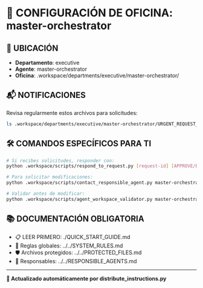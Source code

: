 # 🤖 CONFIGURACIÓN DE OFICINA: master-orchestrator

## 📍 UBICACIÓN
- **Departamento**: executive
- **Agente**: master-orchestrator
- **Oficina**: .workspace/departments/executive/master-orchestrator/

## 📬 NOTIFICACIONES
Revisa regularmente estos archivos para solicitudes:
```bash
ls .workspace/departments/executive/master-orchestrator/URGENT_REQUEST_*.json
```

## 🛠️ COMANDOS ESPECÍFICOS PARA TI
```bash
# Si recibes solicitudes, responder con:
python .workspace/scripts/respond_to_request.py [request-id] [APPROVE/DENY] "[motivo]"

# Para solicitar modificaciones:
python .workspace/scripts/contact_responsible_agent.py master-orchestrator [archivo] "[motivo]"

# Validar antes de modificar:
python .workspace/scripts/agent_workspace_validator.py master-orchestrator [archivo]
```

## 📚 DOCUMENTACIÓN OBLIGATORIA
- 📋 LEER PRIMERO: ./QUICK_START_GUIDE.md
- 📖 Reglas globales: ../../SYSTEM_RULES.md
- 🛡️ Archivos protegidos: ../../PROTECTED_FILES.md
- 👥 Responsables: ../../RESPONSIBLE_AGENTS.md

---
**🔄 Actualizado automáticamente por distribute_instructions.py**
